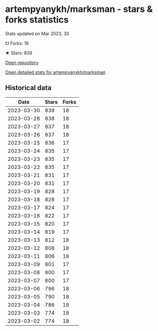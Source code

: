 # artempyanykh/marksman - stars & forks statistics

Stats updated on Mar 2023, 30

☋ Forks: 18

★ Stars: 839

[Open repository](https://github.com/artempyanykh/marksman)

[Open detailed stats for artempyanykh/marksman](https://reviewgithub.com/rep/artempyanykh/marksman)

## Historical data
| Date | Stars | Forks |
|------|-------|-------|
| 2023-03-30 | 839 | 18 | 
| 2023-03-28 | 838 | 18 | 
| 2023-03-27 | 837 | 18 | 
| 2023-03-26 | 837 | 18 | 
| 2023-03-25 | 836 | 17 | 
| 2023-03-24 | 835 | 17 | 
| 2023-03-23 | 835 | 17 | 
| 2023-03-22 | 835 | 17 | 
| 2023-03-21 | 831 | 17 | 
| 2023-03-20 | 831 | 17 | 
| 2023-03-19 | 828 | 17 | 
| 2023-03-18 | 828 | 17 | 
| 2023-03-17 | 824 | 17 | 
| 2023-03-16 | 822 | 17 | 
| 2023-03-15 | 820 | 17 | 
| 2023-03-14 | 819 | 17 | 
| 2023-03-13 | 812 | 18 | 
| 2023-03-12 | 808 | 18 | 
| 2023-03-11 | 806 | 18 | 
| 2023-03-09 | 801 | 17 | 
| 2023-03-08 | 800 | 17 | 
| 2023-03-07 | 800 | 17 | 
| 2023-03-06 | 796 | 18 | 
| 2023-03-05 | 790 | 18 | 
| 2023-03-04 | 786 | 18 | 
| 2023-03-03 | 774 | 18 | 
| 2023-03-02 | 774 | 18 | 

